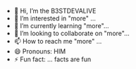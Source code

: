 - 👋 Hi, I’m the B3STDEVALIVE
- 👀 I’m interested in "more"                                          ...
- 🌱 I’m currently learning "more"...
- 💞️ I’m looking to collaborate on "more"...
- 📫 How to reach me "more" ...
- 😄 Pronouns: HIM
- ⚡ Fun fact: ... facts are fun

<!---
B3STDEVALIVE/B3STDEVALIVE is a ✨ special ✨ repository because its `README.md` (this file) appears on your GitHub profile.
You can click the Preview link to take a look at your changes.
--->
